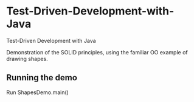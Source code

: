 # Test-Driven-Development-with-Java
Test-Driven Development with Java


Demonstration of the SOLID principles, using the familiar OO example of drawing shapes.

## Running the demo
Run ShapesDemo.main()
